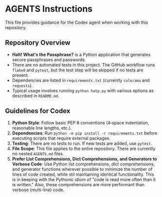 # AGENTS Instructions

This file provides guidance for the Codex agent when working with this repository.

## Repository Overview

* **Halt! What's the Passphrase?** is a Python application that generates secure passphrases and passwords.
* There are no automated tests in this project. The GitHub workflow runs `flake8` and `pytest`, but the test step will be skipped if no tests are present.
* Dependencies are listed in `requirements.txt` (currently `colorama` and `requests`).
* Typical usage involves running `python hwtp.py` with various options as described in `README.md`.

## Guidelines for Codex

1. **Python Style**: Follow basic PEP 8 conventions (4‑space indentation, reasonable line lengths, etc.).
2. **Dependencies**: Run `python -m pip install -r requirements.txt` before executing scripts that require external packages.
3. **Testing**: There are no tests to run. If new tests are added, use `pytest`.
4. **File Scope**: This file applies to the entire repository. There are currently no nested `AGENTS.md` files.
5. **Prefer List Comprehensions, Dict Comprehensions, and Generators to Verbose Code**: Use Python list comprehensions, dict comprehensions, and generator functions wherever possible to minimize the number of lines of code created, while stil maintaining identical functionality. This is in keeping with the Pythonic idiom of "code is read more often than it is written." Also, these comprehensions are more performant than verbose (multi-line) code.
